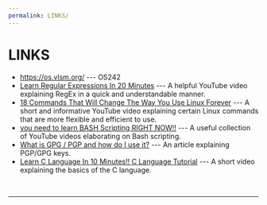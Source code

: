 ```yaml
---
permalink: LINKS/
---
```


# LINKS

* <https://os.vlsm.org/> --- OS242
* [Learn Regular Expressions In 20 Minutes](https://www.youtube.com/watch?v=rhzKDrUiJVk) --- A helpful YouTube video explaining RegEx in a quick and understandable manner.
* [18 Commands That Will Change The Way You Use Linux Forever](https://www.youtube.com/watch?v=AVXYq8aL47Q) --- A short and informative YouTube video explaining certain Linux commands that are more flexible and efficient to use.
* [you need to learn BASH Scripting RIGHT NOW!!](https://youtube.com/playlist?list=PLIhvC56v63IKioClkSNDjW7iz-6TFvLwS&si=0V8l5Wf4vto6YccB) --- A useful collection of YouTube videos elaborating on Bash scripting.
* [What is GPG / PGP and how do I use it?](https://www.privex.io/articles/what-is-gpg) --- An article explaining PGP/GPG keys.
* [Learn C Language In 10 Minutes!! C Language Tutorial](https://www.youtube.com/watch?v=dTp0c41XnrQ) --- A short video explaining the basics of the C language.
<br>
<hr>
